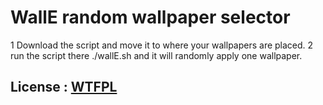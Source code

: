 # WallE random wallpaper selector

1 Download the script and move it to where your wallpapers are placed.
2 run the script there ./wallE.sh and it will randomly apply one wallpaper.

## License : [WTFPL](http://www.wtfpl.net/)
